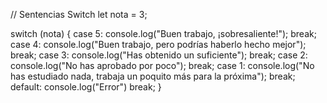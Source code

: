 
// Sentencias Switch
let nota = 3;

switch (nota) {
    case 5:
        console.log("Buen trabajo, ¡sobresaliente!");
        break;
    case 4:
        console.log("Buen trabajo, pero podrías haberlo hecho mejor");
        break;
    case 3:
        console.log("Has obtenido un suficiente");
        break;
    case 2:
        console.log("No has aprobado por poco");
        break;
    case 1:
        console.log("No has estudiado nada, trabaja un poquito más para la próxima");
        break;
    default:
        console.log("Error")
        break;
}